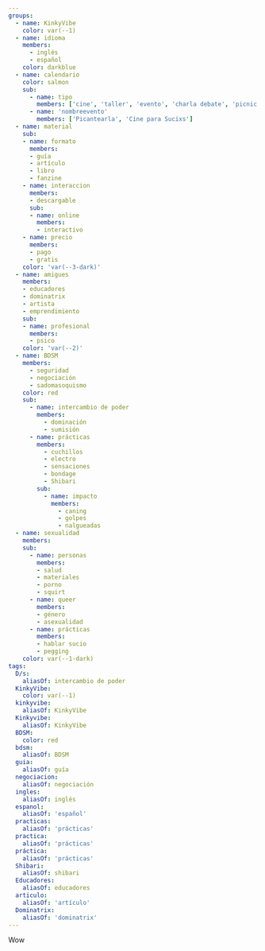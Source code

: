 ```yaml
---
groups:
  - name: KinkyVibe
    color: var(--1)
  - name: idioma
    members:
      - inglés
      - español
    color: darkblue
  - name: calendario
    color: salmon
    sub:
      - name: tipo
        members: ['cine', 'taller', 'evento', 'charla debate', 'picnic']
      - name: 'nombreevento'
        members: ['Picantearla', 'Cine para Sucixs']
  - name: material
    sub:
    - name: formato
      members:  
      - guía
      - artículo
      - libro
      - fanzine
    - name: interaccion
      members:
      - descargable
      sub:
      - name: online
        members:
        - interactivo
    - name: precio
      members:
      - pago
      - gratis
    color: 'var(--3-dark)'
  - name: amigues
    members: 
    - educadores 
    - dominatrix 
    - artista
    - emprendimiento
    sub:
    - name: profesional
      members:
      - psico 
    color: 'var(--2)'
  - name: BDSM
    members:
      - seguridad
      - negociación
      - sadomasoquismo
    color: red
    sub:
      - name: intercambio de poder
        members:
          - dominación
          - sumisión
      - name: prácticas
        members:
          - cuchillos
          - electro
          - sensaciones
          - bondage
          - Shibari
        sub:
          - name: impacto
            members:
              - caning
              - golpes
              - nalgueadas
  - name: sexualidad
    members:
    sub:
      - name: personas
        members:
        - salud
        - materiales
        - porno
        - squirt
      - name: queer
        members: 
        - género
        - asexualidad
      - name: prácticas
        members:
        - hablar sucio
        - pegging
    color: var(--1-dark)
tags:
  D/s:
    aliasOf: intercambio de poder
  KinkyVibe:
    color: var(--1)
  kinkyvibe:
    aliasOf: KinkyVibe
  Kinkyvibe:
    aliasOf: KinkyVibe
  BDSM:
    color: red
  bdsm:
    aliasOf: BDSM
  guia:
    aliasOf: guía
  negociacion:
    aliasOf: negociación
  ingles:
    aliasOf: inglés
  espanol:
    aliasOf: 'español'
  practicas:
    aliasOf: 'prácticas'
  practica:
    aliasOf: 'prácticas'
  práctica:
    aliasOf: 'prácticas'
  Shibari:
    aliasOf: shibari
  Educadores:
    aliasOf: educadores
  articulo:
    aliasOf: 'artículo'
  Dominatrix:
    aliasOf: 'dominatrix'
---
```


Wow
